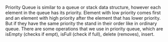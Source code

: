 Priority Queue is similar to a queue or stack data structure, however each element in the queue has its priority. Element with low priority comes first and an element with high priority after the element that has lower priority. But if they have the same priority the stand in their order like in ordinary queue. There are some operations that we use in priority queue, which are isEmpty (checks if empt), isFull (check if full), delete (removes), insert. 
